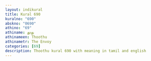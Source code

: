 ```yaml
---
layout: indikural
title: Kural 690
kuralno: "690"
abskno: "0690"
athino: "69"
athiname: தூது
athinameen: Thoothu
athinametr: The Envoy
categories: [69]
description: Thoothu kural 690 with meaning in tamil and english 
---
```


